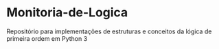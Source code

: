 # Monitoria-de-Logica
Repositório para implementações de estruturas e conceitos da lógica de primeira ordem em Python 3
